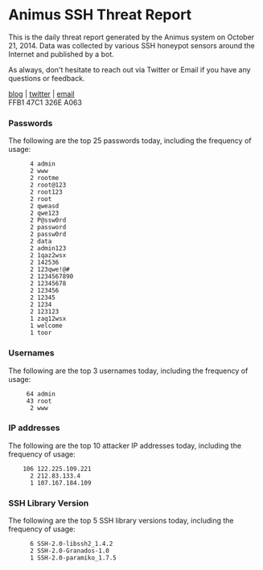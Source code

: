 # Animus SSH Threat Report

This is the daily threat report generated by the Animus system on October 21, 2014. Data was collected by various SSH honeypot sensors around the Internet and published by a bot.  

As always, don't hesitate to reach out via Twitter or Email if you have any questions or feedback.  

[blog](http://morris.guru) | [twitter](https://twitter.com/andrew___morris) | [email](mailto:andrew@morris.guru)  
FFB1 47C1 326E A063  
### Passwords
The following are the top 25 passwords today, including the frequency of usage:
```
      4 admin
      2 www
      2 rootme
      2 root@123
      2 root123
      2 root
      2 qweasd
      2 qwe123
      2 P@ssw0rd
      2 password
      2 passw0rd
      2 data
      2 admin123
      2 1qaz2wsx
      2 142536
      2 123qwe!@#
      2 1234567890
      2 12345678
      2 123456
      2 12345
      2 1234
      2 123123
      1 zaq12wsx
      1 welcome
      1 toor
```

### Usernames
The following are the top 3 usernames today, including the frequency of usage:
```
     64 admin
     43 root
      2 www
```

### IP addresses
The following are the top 10 attacker IP addresses today, including the frequency of usage:
```
    106 122.225.109.221
      2 212.83.133.4
      1 107.167.184.109
```

### SSH Library Version
The following are the top 5 SSH library versions today, including the frequency of usage:
```
      6 SSH-2.0-libssh2_1.4.2
      2 SSH-2.0-Granados-1.0
      1 SSH-2.0-paramiko_1.7.5
```

